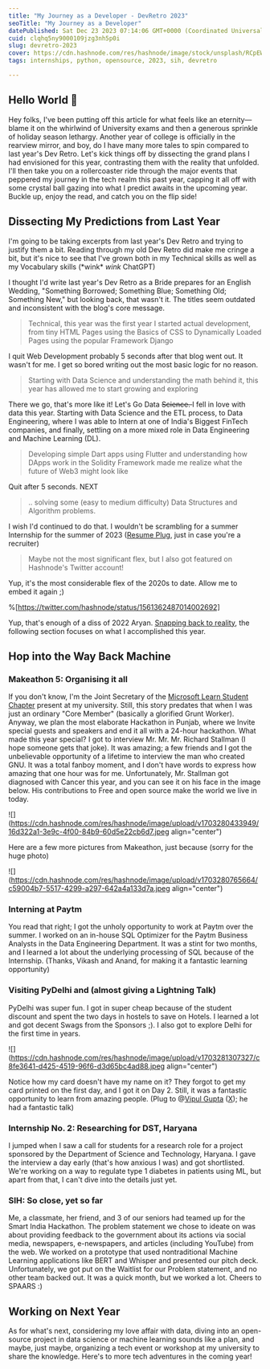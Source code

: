 ```yaml
---
title: "My Journey as a Developer - DevRetro 2023"
seoTitle: "My Journey as a Developer"
datePublished: Sat Dec 23 2023 07:14:06 GMT+0000 (Coordinated Universal Time)
cuid: clqhq5ny9000109jzg3nh5p0i
slug: devretro-2023
cover: https://cdn.hashnode.com/res/hashnode/image/stock/unsplash/RCpEWDyC5sQ/upload/b0cd9ba168b3c783e1c3c53c1e8d4c39.jpeg
tags: internships, python, opensource, 2023, sih, devretro

---
```


## Hello World 🤖

Hey folks, I've been putting off this article for what feels like an eternity—blame it on the whirlwind of University exams and then a generous sprinkle of holiday season lethargy. Another year of college is officially in the rearview mirror, and boy, do I have many more tales to spin compared to last year's Dev Retro. Let's kick things off by dissecting the grand plans I had envisioned for this year, contrasting them with the reality that unfolded. I'll then take you on a rollercoaster ride through the major events that peppered my journey in the tech realm this past year, capping it all off with some crystal ball gazing into what I predict awaits in the upcoming year. Buckle up, enjoy the read, and catch you on the flip side!

## Dissecting My Predictions from Last Year

I'm going to be taking excerpts from last year's Dev Retro and trying to justify them a bit. Reading through my old Dev Retro did make me cringe a bit, but it's nice to see that I've grown both in my Technical skills as well as my Vocabulary skills (\*wink\* *wink* ChatGPT)

I thought I'd write last year's Dev Retro as a Bride prepares for an English Wedding, "Something Borrowed; Something Blue; Something Old; Something New," but looking back, that wasn't it. The titles seem outdated and inconsistent with the blog's core message.

> Technical, this year was the first year I started actual development, from tiny HTML Pages using the Basics of CSS to Dynamically Loaded Pages using the popular Framework Django

I quit Web Development probably 5 seconds after that blog went out. It wasn't for me. I get so bored writing out the most basic logic for no reason.

> Starting with Data Science and understanding the math behind it, this year has allowed me to start growing and exploring

There we go, that's more like it! Let's Go Data <s>Science. </s> I fell in love with data this year. Starting with Data Science and the ETL process, to Data Engineering, where I was able to Intern at one of India's Biggest FinTech companies, and finally, settling on a more mixed role in Data Engineering and Machine Learning (DL).

> Developing simple Dart apps using Flutter and understanding how DApps work in the Solidity Framework made me realize what the future of Web3 might look like

Quit after 5 seconds. NEXT

> .. solving some (easy to medium difficulty) Data Structures and Algorithm problems.

I wish I'd continued to do that. I wouldn't be scrambling for a summer Internship for the summer of 2023 ([Resume Plug](https://aryann.tech/resume), just in case you're a recruiter)

> Maybe not the most significant flex, but I also got featured on Hashnode's Twitter account!

Yup, it's the most considerable flex of the 2020s to date. Allow me to embed it again ;)

%[https://twitter.com/hashnode/status/1561362487014002692] 

Yup, that's enough of a diss of 2022 Aryan. [Snapping back to reality](https://www.youtube.com/watch?v=_Yhyp-_hX2s), the following section focuses on what I accomplished this year.

## Hop into the Way Back Machine

### Makeathon 5: Organising it all

If you don't know, I'm the Joint Secretary of the [Microsoft Learn Student Chapter](https://mlsctiet.com) present at my university. Still, this story predates that when I was just an ordinary "Core Member" (basically a glorified Grunt Worker). Anyway, we plan the most elaborate Hackathon in Punjab, where we Invite special guests and speakers and end it all with a 24-hour hackathon. What made this year special? I got to interview Mr. Mr. Mr. Richard Stallman (I hope someone gets that joke). It was amazing; a few friends and I got the unbelievable opportunity of a lifetime to interview the man who created GNU. It was a total fanboy moment, and I don't have words to express how amazing that one hour was for me. Unfortunately, Mr. Stallman got diagnosed with Cancer this year, and you can see it on his face in the image below. His contributions to Free and open source make the world we live in today.

![](https://cdn.hashnode.com/res/hashnode/image/upload/v1703280433949/16d322a1-3e9c-4f00-84b9-60d5e22cb6d7.jpeg align="center")

Here are a few more pictures from Makeathon, just because (sorry for the huge photo)

![](https://cdn.hashnode.com/res/hashnode/image/upload/v1703280765664/c59004b7-5517-4299-a297-642a4a133d7a.jpeg align="center")

### Interning at Paytm

You read that right; I got the unholy opportunity to work at Paytm over the summer. I worked on an in-house SQL Optimizer for the Paytm Business Analysts in the Data Engineering Department. It was a stint for two months, and I learned a lot about the underlying processing of SQL because of the Internship. (Thanks, Vikash and Anand, for making it a fantastic learning opportunity)

### Visiting PyDelhi and (almost giving a Lightning Talk)

PyDelhi was super fun. I got in super cheap because of the student discount and spent the two days in hostels to save on Hotels. I learned a lot and got decent Swags from the Sponsors ;). I also got to explore Delhi for the first time in years.

![](https://cdn.hashnode.com/res/hashnode/image/upload/v1703281307327/c8fe3641-d425-4519-96f6-d3d65bc4ad88.jpeg align="center")

Notice how my card doesn't have my name on it? They forgot to get my card printed on the first day, and I got it on Day 2. Still, it was a fantastic opportunity to learn from amazing people. (Plug to @[Vipul Gupta](@vipulgupta2048) ([X](https://twitter.com/vipulgupta2048)); he had a fantastic talk)

### Internship No. 2: Researching for DST, Haryana

I jumped when I saw a call for students for a research role for a project sponsored by the Department of Science and Technology, Haryana. I gave the interview a day early (that's how anxious I was) and got shortlisted. We're working on a way to regulate type 1 diabetes in patients using ML, but apart from that, I can't dive into the details just yet.

### SIH: So close, yet so far

Me, a classmate, her friend, and 3 of our seniors had teamed up for the Smart India Hackathon. The problem statement we chose to ideate on was about providing feedback to the government about its actions via social media, newspapers, e-newspapers, and articles (including YouTube) from the web. We worked on a prototype that used nontraditional Machine Learning applications like BERT and Whisper and presented our pitch deck. Unfortunately, we got put on the Waitlist for our Problem statement, and no other team backed out. It was a quick month, but we worked a lot. Cheers to SPAARS :)

## Working on Next Year

As for what's next, considering my love affair with data, diving into an open-source project in data science or machine learning sounds like a plan, and maybe, just maybe, organizing a tech event or workshop at my university to share the knowledge. Here's to more tech adventures in the coming year!